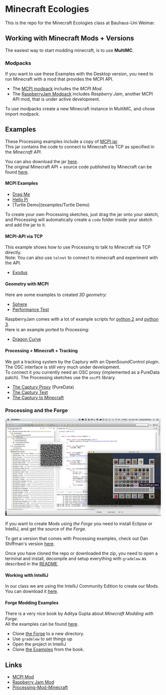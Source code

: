 # Minecraft Ecologies

This is the repo for the Minecraft Ecologies class at Bauhaus-Uni Weimar.

## Working with Minecraft Mods + Versions

The easiest way to start modding minecraft, is to use **MultiMC**.

### Modpacks ###

If you want to use these Examples with the Desktop version, you need to run Minecraft with a mod that provides the MCPI API.

* The [MCPI modpack](mcpi/MCPI.zip) includes the *MCPI Mod*.
* The [RaspberryJam Modpack](mcpi/RaspberryJam.zip) includes *Raspberry Jam*, another MCPI API mod, that is under active development.

To use modpacks create a new Minecraft instance in MultiMC, and chose import modpack.

## Examples ##

These Processing examples include a copy of [MCPI.jar](mcpi/MCPI.jar).  
This jar contains the code to connect to Minecraft via TCP as specified in the *Minecraft API*.  

You can also download the jar [here](https://github.com/zhuowei/RaspberryJuice/raw/master/src/main/resources/mcpi/api/java/McPi.jar).  
The original Minecraft API + source code published by Minecraft can be found [here](https://s3.amazonaws.com/assets.minecraft.net/pi/minecraft-pi-0.1.1.tar.gz).

#### MCPI Examples ####

* [Drag Me](examples/DragME)
* [Hello Pi](examples/HelloPi)
* [Turtle Demo](examples/Turtle Demo)

To create your own Processing sketches, just drag the jar onto your sketch, and Processing will automatically create a `code` folder inside your sketch and add the jar to it.

#### MCPI-API via TCP ####

This example shows how to use Processing to talk to Minecraft via TCP directly.  
Note: You can also use `telnet` to connect to minecraft and experiment with the API.

* [Exodus](examples/Exodus)

#### Geometry with MCPI  ###

Here are some examples to created *3D geometry*:

* [Sphere](examples/Sphere)
* [Performance Test](examples/PerformanceTest)

RaspberryJam comes with a lot of example scripts for [python 2](https://github.com/arpruss/raspberryjammod/tree/master/python2-scripts/mcpipy) and [python 3](https://github.com/arpruss/raspberryjammod/tree/master/python3-scripts/mcpipy).  
Here is an example ported to Processing:  

* [Dragon Curve](examples/DragonCurve)

#### Processing + Minecraft + Tracking ####

We got a tracking system by the Captury with an OpenSoundControl plugin.  
The OSC interface is still very much under development.  
To connect it you currently need an OSC proxy (implemented as a PureData patch).
The Processing sketches use the `oscP5` library.

* [The Captury Proxy](tracking/the_captury_proxy.pd) (PureData)
* [The Captury Test](tracking/the_captury_test)
* [The Captury to Minecraft](tracking/the_captury_to_minecraft)


### Processing and the Forge ###

![](screenshots/shiffman-screenshot.jpg)


If you want to create Mods using *the Forge* you need to install Eclipse or IntelliJ, and get the source of *the Forge*.

To get a version that comes with Processing examples, check out Dan Shiffman's version [here](https://github.com/shiffman/Processing-Mod-Minecraft).   

Once you have cloned the repo or downloaded the zip, you need to open a terminal and install, decompile and setup everything with `gradelew` as described in the [README](https://github.com/shiffman/Processing-Mod-Minecraft/blob/master/Minecraft-Example-Mod/README.txt).

#### Working with IntelliJ ####

In our class we are using the IntelliJ Community Edition to create our Mods.  
You can download it [here](https://www.jetbrains.com/idea/download/).

#### Forge Modding Examples ####

There is a very nice book by Aditya Gupta about *Minecraft Modding with Forge*.  
All the examples can be found [here](https://github.com/AdityaGupta1/minecraft-modding-book).

* Clone [the Forge](https://github.com/MinecraftForge/MinecraftForge) to a new directory.
* Use `gradelew` to set things up
* Open the project in IntelliJ
* Clone [the Examples](https://github.com/AdityaGupta1/minecraft-modding-book) from the book.

## Links ##

* [MCPI Mod](https://github.com/kbsriram/mcpiapi)
* [Raspberry Jam Mod](https://github.com/arpruss/raspberryjammod)
* [Processing-Mod-Minecraft](https://github.com/shiffman/Processing-Mod-Minecraft)

